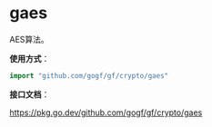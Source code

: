 # gaes
AES算法。

**使用方式**：
```go
import "github.com/gogf/gf/crypto/gaes"
```

**接口文档**：

https://pkg.go.dev/github.com/gogf/gf/crypto/gaes
